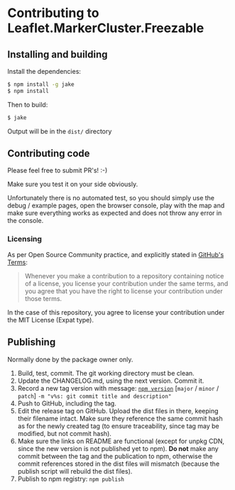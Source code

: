 # Contributing to Leaflet.MarkerCluster.Freezable


## Installing and building

Install the dependencies:
```bash
$ npm install -g jake
$ npm install
```

Then to build:
```bash
$ jake
```

Output will be in the `dist/` directory


## Contributing code

Please feel free to submit PR's! :-)

Make sure you test it on your side obviously.

Unfortunately there is no automated test, so you should simply use the debug /
example pages, open the browser console, play with the map and make sure
everything works as expected and does not throw any error in the console.


### Licensing

As per Open Source Community practice, and explicitly stated in
[GitHub's Terms](https://help.github.com/articles/github-terms-of-service/#6-contributions-under-repository-license):

> Whenever you make a contribution to a repository containing notice of a
license, you license your contribution under the same terms, and you agree that
you have the right to license your contribution under those terms.

In the case of this repository, you agree to license your contribution under
the MIT License (Expat type).


## Publishing

Normally done by the package owner only.

1. Build, test, commit. The git working directory must be clean.
2. Update the CHANGELOG.md, using the next version. Commit it.
3. Record a new tag version with message:
[`npm version`](https://docs.npmjs.com/cli/version)
[`major` / `minor` / `patch`]
`-m "v%s: git commit title and description"`
4. Push to GitHub, including the tag.
5. Edit the release tag on GitHub. Upload the dist files in there, keeping
their filename intact. Make sure they reference the same commit hash as for the
newly created tag (to ensure traceability, since tag may be modified, but not
commit hash).
6. Make sure the links on README are functional (except for unpkg CDN, since
the new version is not published yet to npm). **Do not** make any commit
between the tag and the publication to npm, otherwise the commit references
stored in the dist files will mismatch (because the publish script will rebuild
the dist files).
7. Publish to npm registry: `npm publish`
